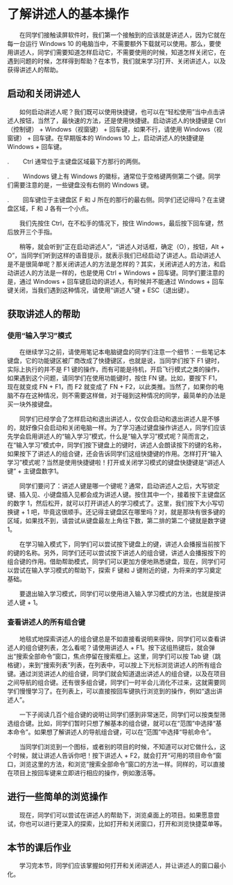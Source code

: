 # 了解讲述人的基本操作

　　在同学们接触读屏软件时，我们第一个接触到的应该就是讲述人，因为它就在每一台运行 Windows 10 的电脑当中，不需要额外下载就可以使用。那么，要使用讲述人，同学们需要知道怎样启动它，不需要使用的时候，知道怎样关闭它，在遇到问题的时候，怎样得到帮助？在本节，我们就来学习打开、关闭讲述人，以及获得讲述人的帮助。

## 启动和关闭讲述人
　　如何启动讲述人呢？我们既可以使用快捷键，也可以在“轻松使用”当中点击讲述人按钮，当然了，最快速的方法，还是使用快捷键。启动讲述人的快捷键是 Ctrl（控制键） + Windows（视窗键） + 回车键，如果不行，请使用 Windows（视窗键） + 回车键。在早期版本的 Windows 10 上，启动讲述人的快捷键是 Windows + 回车键。

. 　　Ctrl 通常位于主键盘区域最下方那行的两侧。

. 　　Windows 键上有 Windows 的徽标，通常位于空格键两侧第二个键。同学们需要注意的是，一些键盘没有右侧的 Windows 键。

. 　　回车键位于主键盘区 F 和 J 所在的那行的最右侧。同学们还记得吗？在主键盘区域，F 和 J 各有一个小点。

　　我们先按住 Ctrl，在不松手的情况下，按住 Windows，最后按下回车键，然后放开三个手指。

　　稍等，就会听到“正在启动讲述人”，“讲述人对话框，确定（O），按钮，Alt + O”，当同学们听到这样的语音提示，就表示我们已经启动了讲述人。启动讲述人是不是很简单呢？那关闭讲述人的方法是怎样的？其实，关闭讲述人的方法，和启动讲述人的方法是一样的，也是使用 Ctrl + Windows + 回车键。同学们要注意的是，通过 Windows + 回车键启动的讲述人，有时候并不能通过 Windows + 回车键关闭，当我们遇到这种情况，请使用“讲述人”键 + ESC（退出键）。

## 获取讲述人的帮助
### 使用“输入学习”模式
　　在继续学习之前，请使用笔记本电脑键盘的同学们注意一个细节：一些笔记本键盘，它的功能键区被厂商改成了快捷键区，也就是说，当同学们按下 F1 键时，实际上执行的并不是 F1 键的操作，而有可能是待机，开启飞行模式之类的操作，如果遇到这个问题，请同学们在使用功能键时，按住 FN 键。比如，要按下 F1，现在就变成 FN + F1，而 F2 就变成了 FN + F2，以此类推。当然了，如果你的电脑不存在这种情况，则不需要这样做，对于碰到这种情况的同学，最简单的办法是买一块外接键盘。

　　同学们已经学会了怎样启动和退出讲述人，仅仅会启动和退出讲述人是不够的，就好像只会启动和关闭电脑一样。为了学习通过键盘操作讲述人，同学们应该先学会启用讲述人的“输入学习”模式，什么是“输入学习”模式呢？简而言之，在“输入学习”模式中，同学们按下键盘上的键时，讲述人会朗读按下的键的名称，如果按下了讲述人的组合键，还会告诉同学们这组快捷键的作用。怎样打开“输入学习”模式呢？当然是使用快捷键啦！打开或关闭学习模式的键盘快捷键是“讲述人键” + 主键盘数字1。

　　同学们要问了：讲述人键是哪一个键呢？通常，启动讲述人之后，大写锁定键、插入见、小键盘插入见都会成为讲述人键。按住其中一个，接着按下主键盘区的数字 1，然后松开，就可以打开讲述人的学习模式了。这里，我们按下大小写切换键 + 1 吧，毕竟这很顺手。还记得主键盘区在哪里吗？对，就是那块有很多键的区域，如果找不到，请尝试从键盘最左上角往下数，第二排的第二个键就是数字键 1。

　　在学习输入模式下，同学们可以尝试按下键盘上的键，讲述人会播报当前按下的键的名称。另外，同学们还可以尝试按下讲述人的组合键，讲述人会播报按下的组合键的作用。借助帮助模式，同学们可以更加方便地熟悉键盘，现在，同学们可以尝试在输入学习模式的帮助下，探索 F 键和 J 键附近的键，为将来的学习奠定基础。

　　要退出输入学习模式，同学们可以使用进入输入学习模式的方法，也就是按讲述人键 + 1。

### 查看讲述人的所有组合键
　　地毯式地探索讲述人的组合键总是不如直接看说明来得快，同学们可以查看讲述人的组合键列表，怎么看呢？请使用讲述人 + F1。按下这组热键后，就会弹出“搜索全部命令”窗口，焦点停留在搜索框上。这里，同学们可以按 Tab 键（跳格键），来到“搜索列表”列表，在列表中，可以按上下光标浏览讲述人的所有组合键。通过浏览讲述人的组合键，同学们就会知道退出讲述人的组合键，以及在项目之间导航的组合键。还有很多组合键，同学们一时半会儿消化不过来，这就需要同学们慢慢学习了。在列表上，可以直接按回车键执行浏览到的操作，例如“退出讲述人”。

　　一下子阅读几百个组合键的说明让同学们感到非常迷茫，同学们可以按类型筛选组合键。比如，同学们暂时只想了解基本的组合键，就可以在“范围”中选择“基本命令”。如果想了解讲述人的导航组合键，可以在“范围”中选择“导航命令”。

　　当同学们浏览到一个图标，或者别的项目的时候，不知道可以对它做什么，这个时候，就让讲述人告诉你吧！按下讲述人 + F2，就会打开“可用的项目命令”窗口，浏览这里的方法，和浏览“搜索全部命令”窗口的方法一样。同样的，可以直接在项目上按回车键来立即进行相应的操作，例如激活等。

## 进行一些简单的浏览操作
　　现在，同学们可以尝试在讲述人的帮助下，浏览桌面上的项目。如果愿意尝试，你也可以进行更深入的探索，比如打开和关闭窗口，打开和浏览快捷菜单等。

## 本节的课后作业
　　学习完本节，同学们应该掌握如何打开和关闭讲述人，并让讲述人的窗口最小化。
